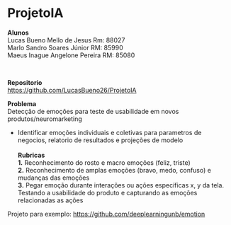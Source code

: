 # ProjetoIA

<b>Alunos</b><br>
Lucas Bueno Mello de Jesus Rm: 88027<br>
Marlo Sandro Soares Júnior RM: 85990<br>
Maeus Inague Angelone Pereira RM: 85080<br>

<br>

<b>Repositorio</b><br>
https://github.com/LucasBueno26/ProjetoIA	

<b>Problema</b><br>
Detecção de emoções para teste de usabilidade em novos produtos/neuromarketing <br>
  + Identificar emoções individuais e coletivas para parametros de negocios, relatorio de resultados e projeções de modelo	<br><br>
<b>Rubricas</b><br>
<b>1.</b> Reconhecimento do rosto e macro emoções (feliz, triste)<br>
<b>2.</b> Reconhecimento de amplas emoções (bravo, medo, confuso) e mudanças das emoções<br>
<b>3.</b> Pegar emoção durante interações ou ações específicas x, y da tela. Testando a usabilidade do produto e capturando as emoções relacionadas as ações<br>

Projeto para exemplo: https://github.com/deeplearningunb/emotion
